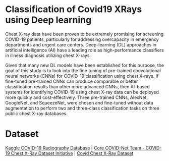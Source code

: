 # Classification of Covid19 XRays using Deep learning

Chest X-ray data have been proven to be extremely promising for screening COVID-19 patients, particularly for addressing overcapacity in emergency departments and urgent care centers. Deep-learning (DL) approaches in artificial intelligence (AI) have a leading role as high-performance classifiers in illness diagnosis utilizing chest X-rays.

Given that many new DL models have been established for this purpose, the goal of this study is to look into the fine tuning of pre-trained convolutional neural networks (CNNs) for COVID-19 classification using chest X-rays. If fine-tuned pre-trained CNNs can produce comparable or better classification results than other more advanced CNNs, then AI-based systems for identifying COVID-19 using chest X-ray data can be deployed more quickly and cost-effectively.
Three pre-trained CNNs, AlexNet, GoogleNet, and SqueezeNet, were chosen and fine-tuned without data augmentation to perform two and three-class classification tasks on three public chest X-ray databases.

# Dataset

[Kaggle COVID-19 Radiography Database](https://www.kaggle.com/datasets/tawsifurrahman/covid19-radiography-database) |
[Core COVID-Net Team - COVID-19 Chest X-Ray Dataset Initiative](https://github.com/agchung/Figure1-COVID-chestxray-dataset) |
[Covid Chest X-Ray Dataset](https://github.com/ieee8023/covid-chestxray-dataset)

